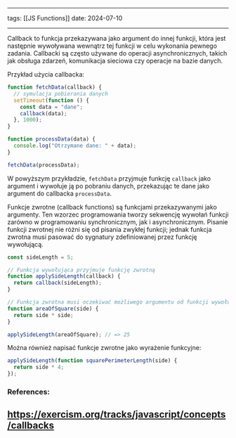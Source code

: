 
--- 
tags: [[JS Functions]] 
date: 2024-07-10

---
Callback to funkcja przekazywana jako argument do innej funkcji, która jest następnie wywoływana wewnątrz tej funkcji w celu wykonania pewnego zadania. Callbacki są często używane do operacji asynchronicznych, takich jak obsługa zdarzeń, komunikacja sieciowa czy operacje na bazie danych.

Przykład użycia callbacka:

```js
function fetchData(callback) {
  // symulacja pobierania danych
  setTimeout(function () {
    const data = "dane";
    callback(data);
  }, 1000);
}

function processData(data) {
  console.log("Otrzymane dane: " + data);
}

fetchData(processData);
```

W powyższym przykładzie, `fetchData` przyjmuje funkcję `callback` jako argument i wywołuje ją po pobraniu danych, przekazując te dane jako argument do callbacka `processData`.


Funkcje zwrotne (callback functions) są funkcjami przekazywanymi jako argumenty. Ten wzorzec programowania tworzy sekwencję wywołań funkcji zarówno w programowaniu synchronicznym, jak i asynchronicznym. Pisanie funkcji zwrotnej nie różni się od pisania zwykłej funkcji; jednak funkcja zwrotna musi pasować do sygnatury zdefiniowanej przez funkcję wywołującą.

```js
const sideLength = 5;

// Funkcja wywołująca przyjmuje funkcję zwrotną
function applySideLength(callback) {
  return callback(sideLength);
}

// Funkcja zwrotna musi oczekiwać możliwego argumentu od funkcji wywołującej
function areaOfSquare(side) {
  return side * side;
}

applySideLength(areaOfSquare); // => 25
```

Można również napisać funkcje zwrotne jako wyrażenie funkcyjne:

```js
applySideLength(function squarePerimeterLength(side) {
  return side * 4;
});
```

### References:

https://exercism.org/tracks/javascript/concepts/callbacks
---



